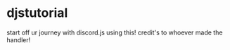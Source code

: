 # djstutorial
start off ur journey with discord.js using this!
credit's to whoever made the handler!
